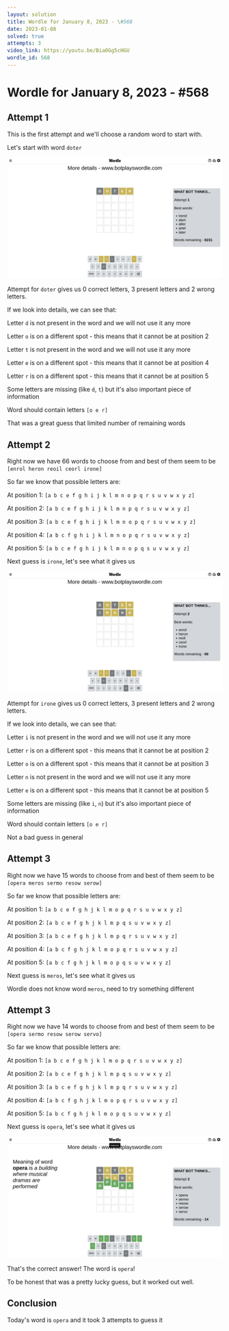```yaml
---
layout: solution
title: Wordle for January 8, 2023 - \#568
date: 2023-01-08
solved: true
attempts: 3
video_link: https://youtu.be/Bia0Gg5cHGU
wordle_id: 568
---
```


# Wordle for January 8, 2023 - \#568

## Attempt 1

This is the first attempt and we'll choose a random word to start with.

Let's start with word `doter`

![Attempt 1](2023-01-08/attempt-1.png)

Attempt for `doter` gives us 0 correct letters, 3 present letters and 2 wrong letters.

If we look into details, we can see that:

Letter `d` is not present in the word and we will not use it any more

Letter `o` is on a different spot - this means that it cannot be at position 2

Letter `t` is not present in the word and we will not use it any more

Letter `e` is on a different spot - this means that it cannot be at position 4

Letter `r` is on a different spot - this means that it cannot be at position 5

Some letters are missing (like `d`, `t`) but it's also important piece of information

Word should contain letters `[o e r]`

That was a great guess that limited number of remaining words



## Attempt 2

Right now we have 66 words to choose from and best of them seem to be `[enrol heron reoil ceorl irone]`

So far we know that possible letters are:

At position 1: `[a b c e f g h i j k l m n o p q r s u v w x y z]`

At position 2: `[a b c e f g h i j k l m n p q r s u v w x y z]`

At position 3: `[a b c e f g h i j k l m n o p q r s u v w x y z]`

At position 4: `[a b c f g h i j k l m n o p q r s u v w x y z]`

At position 5: `[a b c e f g h i j k l m n o p q s u v w x y z]`

Next guess is `irone`, let's see what it gives us

![Attempt 2](2023-01-08/attempt-2.png)

Attempt for `irone` gives us 0 correct letters, 3 present letters and 2 wrong letters.

If we look into details, we can see that:

Letter `i` is not present in the word and we will not use it any more

Letter `r` is on a different spot - this means that it cannot be at position 2

Letter `o` is on a different spot - this means that it cannot be at position 3

Letter `n` is not present in the word and we will not use it any more

Letter `e` is on a different spot - this means that it cannot be at position 5

Some letters are missing (like `i`, `n`) but it's also important piece of information

Word should contain letters `[o e r]`

Not a bad guess in general



## Attempt 3

Right now we have 15 words to choose from and best of them seem to be `[opera meros sermo resow serow]`

So far we know that possible letters are:

At position 1: `[a b c e f g h j k l m o p q r s u v w x y z]`

At position 2: `[a b c e f g h j k l m p q s u v w x y z]`

At position 3: `[a b c e f g h j k l m p q r s u v w x y z]`

At position 4: `[a b c f g h j k l m o p q r s u v w x y z]`

At position 5: `[a b c f g h j k l m o p q s u v w x y z]`

Next guess is `meros`, let's see what it gives us

Wordle does not know word `meros`, need to try something different

## Attempt 3

Right now we have 14 words to choose from and best of them seem to be `[opera sermo resow serow servo]`

So far we know that possible letters are:

At position 1: `[a b c e f g h j k l m o p q r s u v w x y z]`

At position 2: `[a b c e f g h j k l m p q s u v w x y z]`

At position 3: `[a b c e f g h j k l m p q r s u v w x y z]`

At position 4: `[a b c f g h j k l m o p q r s u v w x y z]`

At position 5: `[a b c f g h j k l m o p q s u v w x y z]`

Next guess is `opera`, let's see what it gives us

![Attempt 3](2023-01-08/attempt-3.png)

That's the correct answer! The word is `opera`!

To be honest that was a pretty lucky guess, but it worked out well.

## Conclusion

Today's word is `opera` and it took 3 attempts to guess it

